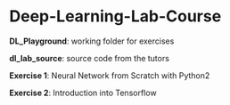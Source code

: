 # Deep-Learning-Lab-Course

__DL_Playground__: working folder for exercises

__dl_lab_source__: source code from the tutors



__Exercise 1__: Neural Network from Scratch with Python2

__Exercise 2__: Introduction into Tensorflow
